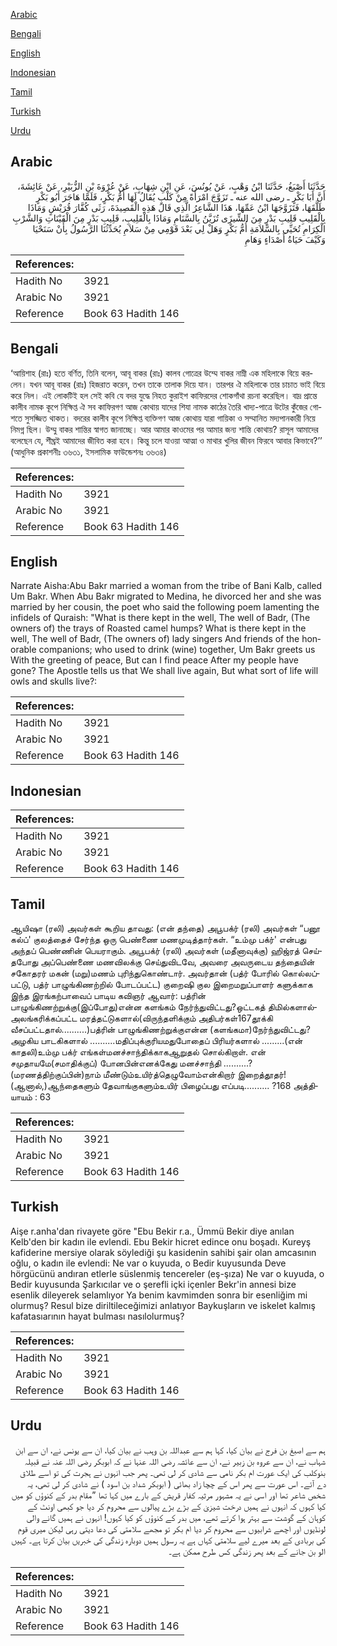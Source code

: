 [Arabic](#arabic)

[Bengali](#bengali)

[English](#english)

[Indonesian](#indonesian)

[Tamil](#tamil)

[Turkish](#turkish)

[Urdu](#urdu)

## Arabic


<div dir="rtl" lang="ar" style={{fontSize:'larger',backgroundColor:'#f8f9fa',padding:20}}>
حَدَّثَنَا أَصْبَغُ، حَدَّثَنَا ابْنُ وَهْبٍ، عَنْ يُونُسَ، عَنِ ابْنِ شِهَابٍ، عَنْ عُرْوَةَ بْنِ الزُّبَيْرِ، عَنْ عَائِشَةَ، أَنَّ أَبَا بَكْرٍ ـ رضى الله عنه ـ تَزَوَّجَ امْرَأَةً مِنْ كَلْبٍ يُقَالُ لَهَا أُمُّ بَكْرٍ، فَلَمَّا هَاجَرَ أَبُو بَكْرٍ طَلَّقَهَا، فَتَزَوَّجَهَا ابْنُ عَمِّهَا، هَذَا الشَّاعِرُ الَّذِي قَالَ هَذِهِ الْقَصِيدَةَ، رَثَى كُفَّارَ قُرَيْشٍ وَمَاذَا بِالْقَلِيبِ قَلِيبِ بَدْرٍ مِنَ الشِّيزَى تُزَيَّنُ بِالسَّنَامِ وَمَاذَا بِالْقَلِيبِ، قَلِيبِ بَدْرٍ مِنَ الْقَيْنَاتِ وَالشَّرْبِ الْكِرَامِ تُحَيِّي بِالسَّلاَمَةِ أُمُّ بَكْرٍ وَهَلْ لِي بَعْدَ قَوْمِي مِنْ سَلاَمِ يُحَدِّثُنَا الرَّسُولُ بِأَنْ سَنَحْيَا وَكَيْفَ حَيَاةُ أَصْدَاءٍ وَهَامِ
</div>
<div style={{backgroundColor:'#f8f9fa',padding:20, marginBottom: 10}}><table> <thead> <tr> <th>References:</th> <th></th> </tr> </thead> <tbody><tr><td>Hadith No</td><td>3921</td></tr><tr><td>Arabic No</td><td>3921</td></tr><tr><td>Reference</td><td>Book 63 Hadith 146</td></tr></tbody></table></div>

## Bengali


<div dir="ltr" lang="bn" style={{fontSize:'larger',backgroundColor:'#f8f9fa',padding:20}}>
‘আয়িশাহ (রাঃ) হতে বর্ণিত, তিনি বলেন, আবূ বাকর (রাঃ) কালব গোত্রের উম্মে বাকর নাম্নী এক মহিলাকে বিয়ে করলেন। যখন আবূ বাকর (রাঃ) হিজরাত করেন, তখন তাকে তালাক দিয়ে যান। তারপর ঐ মহিলাকে তার চাচাত ভাই বিয়ে করে নিল। এই লোকটিই হল সেই কবি যে বদর যুদ্ধে নিহত কুরাইশ কাফিরদের শোকগাঁথা রচনা করেছিল। বাদ্র প্রান্তে কালীব নামক কূপে নিক্ষিপ্ত ঐ সব কাফিরগণ আজ কোথায় যাদের শিযা নামক কাঠের তৈরি খাদ্য-পাত্রে উটের কুঁজের গোশতে সুসজ্জিত থাকত। বদরের কালীব কূপে নিক্ষিপ্ত ব্যক্তিগণ আজ কোথায় যারা গায়িকা ও সম্মানিত মদ্যপানকারী নিয়ে নিমগ্ন ছিল। উম্মু বাকর শান্তির স্বাগত জানাচ্ছে। আর আমার কাওমের পর আমার জন্য শান্তি কোথায়? রাসূল আমাদের বলেছেন যে, শীঘ্রই আমাদের জীবিত করা হবে। কিন্তু চলে যাওয়া আত্মা ও মাথার খুলির জীবন ফিরবে আবার কিভাবে?’’ (আধুনিক প্রকাশনীঃ ৩৬৩১, ইসলামিক ফাউন্ডেশনঃ ৩৬৩৪)
</div>
<div style={{backgroundColor:'#f8f9fa',padding:20, marginBottom: 10}}><table> <thead> <tr> <th>References:</th> <th></th> </tr> </thead> <tbody><tr><td>Hadith No</td><td>3921</td></tr><tr><td>Arabic No</td><td>3921</td></tr><tr><td>Reference</td><td>Book 63 Hadith 146</td></tr></tbody></table></div>

## English


<div dir="ltr" lang="en" style={{fontSize:'larger',backgroundColor:'#f8f9fa',padding:20}}>
Narrate Aisha:Abu Bakr married a woman from the tribe of Bani Kalb, called Um Bakr. When Abu Bakr migrated to Medina, he divorced her and she was married by her cousin, the poet who said the following poem lamenting the infidels of Quraish: "What is there kept in the well, The well of Badr, (The owners of) the trays of Roasted camel humps? What is there kept in the well, The well of Badr, (The owners of) lady singers And friends of the honorable companions; who used to drink (wine) together, Um Bakr greets us With the greeting of peace, But can I find peace After my people have gone? The Apostle tells us that We shall live again, But what sort of life will owls and skulls live?:
</div>
<div style={{backgroundColor:'#f8f9fa',padding:20, marginBottom: 10}}><table> <thead> <tr> <th>References:</th> <th></th> </tr> </thead> <tbody><tr><td>Hadith No</td><td>3921</td></tr><tr><td>Arabic No</td><td>3921</td></tr><tr><td>Reference</td><td>Book 63 Hadith 146</td></tr></tbody></table></div>

## Indonesian


<div dir="ltr" lang="id" style={{fontSize:'larger',backgroundColor:'#f8f9fa',padding:20}}>

</div>
<div style={{backgroundColor:'#f8f9fa',padding:20, marginBottom: 10}}><table> <thead> <tr> <th>References:</th> <th></th> </tr> </thead> <tbody><tr><td>Hadith No</td><td>3921</td></tr><tr><td>Arabic No</td><td>3921</td></tr><tr><td>Reference</td><td>Book 63 Hadith 146</td></tr></tbody></table></div>

## Tamil


<div dir="ltr" lang="ta" style={{fontSize:'larger',backgroundColor:'#f8f9fa',padding:20}}>
ஆயிஷா (ரலி) அவர்கள் கூறிய தாவது: (என் தந்தை) அபூபக்ர் (ரலி) அவர்கள் “பனூ கல்ப்' குலத்தைச் சேர்ந்த ஒரு பெண்ணை மணமுடித்தார்கள். “உம்மு பக்ர்' என்பது அந்தப் பெண்ணின் பெயராகும். அபூபக்ர் (ரலி) அவர்கள் (மதீனாவுக்கு) ஹிஜ்ரத் செய்தபோது அப்பெண்ணை மணவிலக்கு செய்துவிடவே, அவரை அவருடைய தந்தையின் சகோதரர் மகன் (மறு)மணம் புரிந்துகொண்டார். அவர்தான் (பத்ர் போரில் கொல்லப்பட்டு, பத்ர் பாழுங்கிணற்றில் போடப்பட்ட) குறைஷி குல இறைமறுப்பாளர் களுக்காக இந்த இரங்கற்பாவைப் பாடிய கவிஞர் ஆவார்: பத்ரின் பாழுங்கிணற்றுக்கு(இப்போது)என்ன களங்கம் நேர்ந்துவிட்டது?ஒட்டகத் திமில்களால்அலங்கரிக்கப்பட்ட மரத்தட்டுகளால்(விருந்தளிக்கும் அதிபர்கள்167தூக்கி வீசப்பட்டதால்..........)பத்ரின் பாழுங்கிணற்றுக்குஎன்ன (களங்கமா)நேர்ந்துவிட்டது? அழகிய பாடகிகளால் ..........மதிப்புக்குரியமதுபோதைப் பிரியர்களால் .........(என் காதலி)உம்மு பக்ர் எங்கள்மனச்சாந்திக்காகஆறுதல் சொல்கிறாள். என் சமுதாயமே(சமாதிக்குப்) போனபின்எனக்கேது மனச்சாந்தி ..........? (மரணத்திற்குப்பின்)நாம் மீண்டும்உயிர்த்தெழுவோம்என்கிறார் இறைத்தூதர்!(ஆனால்,)ஆந்தைகளும் தேவாங்குகளும்உயிர் பிழைப்பது எப்படி.......... ?168 அத்தியாயம் : 63
</div>
<div style={{backgroundColor:'#f8f9fa',padding:20, marginBottom: 10}}><table> <thead> <tr> <th>References:</th> <th></th> </tr> </thead> <tbody><tr><td>Hadith No</td><td>3921</td></tr><tr><td>Arabic No</td><td>3921</td></tr><tr><td>Reference</td><td>Book 63 Hadith 146</td></tr></tbody></table></div>

## Turkish


<div dir="ltr" lang="tr" style={{fontSize:'larger',backgroundColor:'#f8f9fa',padding:20}}>
Aişe r.anha'dan rivayete göre "Ebu Bekir r.a., Ümmü Bekir diye anılan Kelb'den bir kadın ile evlendi. Ebu Bekir hicret edince onu boşadı. Kureyş kafiderine mersiye olarak söylediği şu kasidenin sahibi şair olan amcasının oğlu, o kadın ile evlendi: Ne var o kuyuda, o Bedir kuyusunda Deve hörgücünü andıran etlerle süslenmiş tencereler (eş-şıza) Ne var o kuyuda, o Bedir kuyusunda Şarkıcılar ve o şerefli içki içenler Bekr'in annesi bize esenlik dileyerek selamlıyor Ya benim kavmimden sonra bir esenliğim mi olurmuş? Resul bize diriltileceğimizi anlatıyor Baykuşların ve iskelet kalmış kafatasıarının hayat bulması nasılolurmuş?
</div>
<div style={{backgroundColor:'#f8f9fa',padding:20, marginBottom: 10}}><table> <thead> <tr> <th>References:</th> <th></th> </tr> </thead> <tbody><tr><td>Hadith No</td><td>3921</td></tr><tr><td>Arabic No</td><td>3921</td></tr><tr><td>Reference</td><td>Book 63 Hadith 146</td></tr></tbody></table></div>

## Urdu


<div dir="rtl" lang="ur" style={{fontSize:'larger',backgroundColor:'#f8f9fa',padding:20}}>
ہم سے اصبغ بن فرج نے بیان کیا، کہا ہم سے عبداللہ بن وہب نے بیان کیا، ان سے یونس نے، ان سے ابن شہاب نے، ان سے عروہ بن زبیر نے، ان سے عائشہ رضی اللہ عنہا نے کہ ابوبکر رضی اللہ عنہ نے قبیلہ بنوکلب کی ایک عورت ام بکر نامی سے شادی کر لی تھی۔ پھر جب انہوں نے ہجرت کی تو اسے طلاق دے آئے۔ اس عورت سے پھر اس کے چچا زاد بھائی ( ابوبکر شداد بن اسود ) نے شادی کر لی تھی، یہ شخص شاعر تھا اور اسی نے یہ مشہور مرثیہ کفار قریش کے بارے میں کہا تھا ”مقام بدر کے کنوؤں کو میں کیا کہوں کہ انہوں نے ہمیں درخت شیزیٰ کے بڑے بڑے پیالوں سے محروم کر دیا جو کبھی اونٹ کے کوہان کے گوشت سے بہتر ہوا کرتے تھے، میں بدر کے کنوؤں کو کیا کہوں! انہوں نے ہمیں گانے والی لونڈیوں اور اچھے شرابیوں سے محروم کر دیا ام بکر تو مجھے سلامتی کی دعا دیتی رہی لیکن میری قوم کی بربادی کے بعد میرے لیے سلامتی کہاں ہے یہ رسول ہمیں دوبارہ زندگی کی خبریں بیان کرتا ہے۔ کہیں الو بن جانے کے بعد پھر زندگی کس طرح ممکن ہے۔
</div>
<div style={{backgroundColor:'#f8f9fa',padding:20, marginBottom: 10}}><table> <thead> <tr> <th>References:</th> <th></th> </tr> </thead> <tbody><tr><td>Hadith No</td><td>3921</td></tr><tr><td>Arabic No</td><td>3921</td></tr><tr><td>Reference</td><td>Book 63 Hadith 146</td></tr></tbody></table></div>